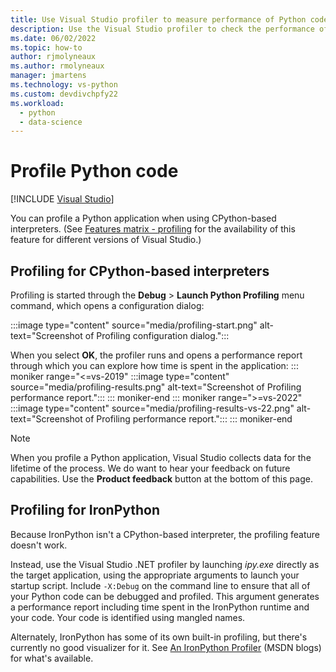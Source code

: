 ```yaml
---
title: Use Visual Studio profiler to measure performance of Python code
description: Use the Visual Studio profiler to check the performance of Python code when using CPython-based interpreters.
ms.date: 06/02/2022
ms.topic: how-to
author: rjmolyneaux
ms.author: rmolyneaux
manager: jmartens
ms.technology: vs-python
ms.custom: devdivchpfy22
ms.workload:
  - python
  - data-science
---
```

# Profile Python code

 [!INCLUDE [Visual Studio](~/includes/applies-to-version/vs-windows-only.md)]

You can profile a Python application when using CPython-based interpreters. (See [Features matrix - profiling](overview-of-python-tools-for-visual-studio.md#matrix-profiling) for the availability of this feature for different versions of Visual Studio.)

## Profiling for CPython-based interpreters

Profiling is started through the **Debug** > **Launch Python Profiling** menu command, which opens a configuration dialog:

:::image type="content" source="media/profiling-start.png" alt-text="Screenshot of Profiling configuration dialog.":::

When you select **OK**, the profiler runs and opens a performance report through which you can explore how time is spent in the application:
::: moniker range="<=vs-2019"
:::image type="content" source="media/profiling-results.png" alt-text="Screenshot of Profiling performance report.":::
::: moniker-end
::: moniker range=">=vs-2022"
:::image type="content" source="media/profiling-results-vs-22.png" alt-text="Screenshot of Profiling performance report.":::
::: moniker-end

  > [!Note]
  > When you profile a Python application, Visual Studio collects data for the lifetime of the process. We do want to hear your feedback on future capabilities. Use the **Product feedback** button at the bottom of this page.

## Profiling for IronPython

Because IronPython isn't a CPython-based interpreter, the profiling feature doesn't work.

Instead, use the Visual Studio .NET profiler by launching *ipy.exe* directly as the target application, using the appropriate arguments to launch your startup script. Include `-X:Debug` on the command line to ensure that all of your Python code can be debugged and profiled. This argument generates a performance report including time spent in the IronPython runtime and your code. Your code is identified using mangled names.

Alternately, IronPython has some of its own built-in profiling, but there's currently no good visualizer for it. See [An IronPython Profiler](/archive/blogs/curth/an-ironpython-profiler) (MSDN blogs) for what's available.
